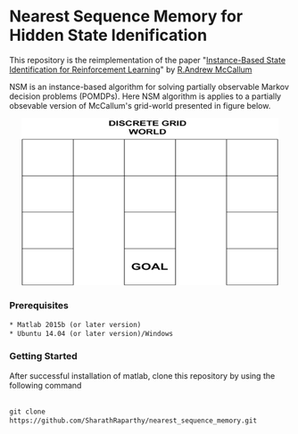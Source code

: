 # Nearest Sequence Memory for Hidden State Idenification

This repository is the reimplementation of the paper "[Instance-Based State Identification for Reinforcement Learning](https://papers.nips.cc/paper/932-instance-based-state-identification-for-reinforcement-learning.pdf)" by [R.Andrew McCallum](https://people.cs.umass.edu/~mccallum/)

NSM is an instance-based algorithm for solving partially observable Markov decision problems (POMDPs). Here NSM algorithm is applies to a partially obsevable version of McCallum's grid-world presented in figure below.
<p align="center">
  <img width="460" height="300" src="https://raw.githubusercontent.com/SharathRaparthy/semantic_segmentation/master/discrete_world.png">
</p>

### Prerequisites
```
* Matlab 2015b (or later version)
* Ubuntu 14.04 (or later version)/Windows
```


### Getting Started
After successful installation of matlab, clone this repository by using the following command

```

git clone https://github.com/SharathRaparthy/nearest_sequence_memory.git
```

